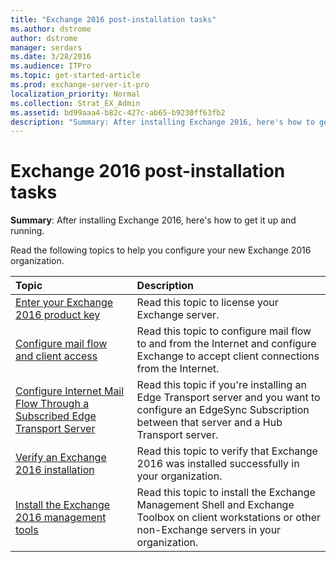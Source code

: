 ```yaml
---
title: "Exchange 2016 post-installation tasks"
ms.author: dstrome
author: dstrome
manager: serdars
ms.date: 3/28/2016
ms.audience: ITPro
ms.topic: get-started-article
ms.prod: exchange-server-it-pro
localization_priority: Normal
ms.collection: Strat_EX_Admin
ms.assetid: bd99aaa4-b82c-427c-ab65-b9230ff63fb2
description: "Summary: After installing Exchange 2016, here's how to get it up and running."
---
```


# Exchange 2016 post-installation tasks

 **Summary**: After installing Exchange 2016, here's how to get it up and running.
  
Read the following topics to help you configure your new Exchange 2016 organization.
  
|**Topic**|**Description**|
|:-----|:-----|
|[Enter your Exchange 2016 product key](enter-product-key.md) <br/> |Read this topic to license your Exchange server.  <br/> |
|[Configure mail flow and client access](configure-mail-flow-and-client-access.md) <br/> |Read this topic to configure mail flow to and from the Internet and configure Exchange to accept client connections from the Internet.  <br/> |
|[Configure Internet Mail Flow Through a Subscribed Edge Transport Server](http://technet.microsoft.com/library/d12ea770-99ce-4ab4-a373-96f2554641fa.aspx) <br/> |Read this topic if you're installing an Edge Transport server and you want to configure an EdgeSync Subscription between that server and a Hub Transport server.  <br/> |
|[Verify an Exchange 2016 installation](verify-installation.md) <br/> |Read this topic to verify that Exchange 2016 was installed successfully in your organization.  <br/> |
|[Install the Exchange 2016 management tools](install-management-tools.md) <br/> |Read this topic to install the Exchange Management Shell and Exchange Toolbox on client workstations or other non-Exchange servers in your organization.  <br/> |
   

